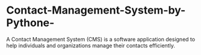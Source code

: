 # Contact-Management-System-by-Pythone-

A Contact Management System (CMS) is a software application designed to help individuals and organizations manage their contacts efficiently. 
